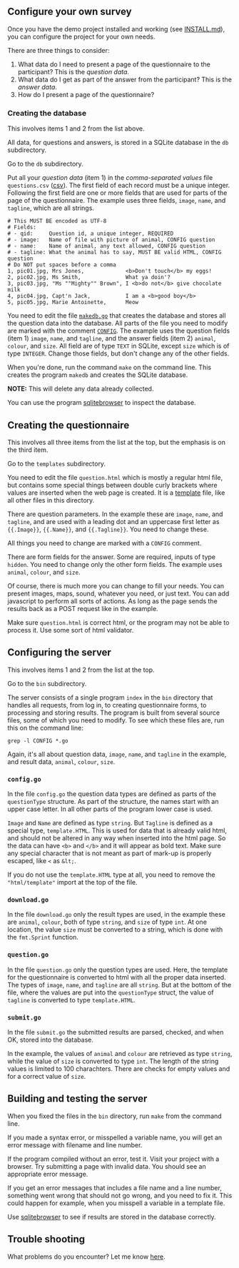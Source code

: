 ## Configure your own survey

Once you have the demo project installed and working (see
[INSTALL.md](INSTALL.md)), you can configure the project for your own
needs.

There are three things to consider:

 1. What data do I need to present a page of the questionnaire to the
    participant? This is the *question data*.
 2. What data do I get as part of the answer from the participant?
    This is the *answer data*.
 3. How do I present a page of the questionnaire?

### Creating the database

This involves items 1 and 2 from the list above.

All data, for questions and answers, is stored in a SQLite database in
the `db` subdirectory.

Go to the `db` subdirectory.

Put all your *question data* (item 1) in the *comma-separated values* file
`questions.csv` ([csv](https://golang.org/pkg/encoding/csv/)). The
first field of each record must be a unique integer. Following the
first field are one or more fields that are used for parts of the page
of the questionnaire. The example uses three fields, `image`, `name`,
and `tagline`, which are all strings.

```
# This MUST BE encoded as UTF-8
# Fields:
# - qid:     Question id, a unique integer, REQUIRED
# - image:   Name of file with picture of animal, CONFIG question
# - name:    Name of animal, any text allowed, CONFIG question
# - tagline: What the animal has to say, MUST BE valid HTML, CONFIG question
# Do NOT put spaces before a comma
1, pic01.jpg, Mrs Jones,             <b>Don't touch</b> my eggs!
2, pic02.jpg, Ms Smith,              What ya doin'?
3, pic03.jpg, "Ms ""Mighty"" Brown", I <b>do not</b> give chocolate milk
4, pic04.jpg, Capt'n Jack,           I am a <b>good boy</b>
5, pic05.jpg, Marie Antoinette,      Meow
```

You need to edit the file [`makedb.go`](db/makedb.go) that creates the
database and stores all the question data into the database. All parts
of the file you need to modify are marked with the comment
[`CONFIG`](https://github.com/pebbe/crowdsourcing/search?q=CONFIG).
The example uses the question fields (item 1) `image`, `name`, and
`tagline`, and the answer fields (item 2) `animal`, `colour`, and
`size`. All field are of type `TEXT` in SQLite, except `size` which is
of type `INTEGER`. Change those fields, but don't change any of the
other fields.

When you're done, run the command `make` on the command line. This
creates the program `makedb` and creates the SQLite database.

**NOTE:** This will delete any data already collected.

You can use the program [sqlitebrowser](https://sqlitebrowser.org/) to
inspect the database.

## Creating the questionnaire

This involves all three items from the list at the top, but the
emphasis is on the third item.

Go to the `templates` subdirectory.

You need to edit the file `question.html` which is mostly a regular
html file, but contains some special things between double curly
brackets where values are inserted when the web page is created. It is
a [template](https://golang.org/pkg/html/template/) file, like all
other files in this directory.

There are question parameters. In the example these are `image`,
`name`, and `tagline`, and are used with a leading dot and an
uppercase first letter as `{{.Image}}`, `{{.Name}}`, and
`{{.Tagline}}`. You need to change these.

All things you need to change are marked with a `CONFIG` comment.

There are form fields for the answer. Some are required, inputs of
type `hidden`. You need to change only the other form fields. The
example uses `animal`, `colour`, and `size`.

Of course, there is much more you can change to fill your needs. You
can present images, maps, sound, whatever you need, or just text. You
can add javascript to perform all sorts of actions. As long as the
page sends the results back as a POST request like in the example.

Make sure `question.html` is correct html, or the program may not be
able to process it. Use some sort of html validator.

## Configuring the server

This involves items 1 and 2 from the list at the top.

Go to the `bin` subdirectory.

The server consists of a single program `index` in the `bin`
directory that handles all requests, from log in, to creating
questionnaire forms, to processing and storing results. The program is
built from several source files, some of which you need to modify. To
see which these files are, run this on the command line:
```
grep -l CONFIG *.go
```

Again, it's all about question data, `image`, `name`, and `tagline` in
the example, and result data, `animal`, `colour`, `size`.

### `config.go`

In the file `config.go` the question data types are defined as parts
of the `questionType` structure. As part of the structure, the names
start with an upper case letter. In all other parts of the program
lower case is used.

`Image` and `Name` are defined as type `string`. But `Tagline` is
defined as a special type, `template.HTML`. This is used for data that
is already valid html, and should not be altered in any way when
inserted into the html page. So the data can have `<b>` and `</b>` and
it will appear as bold text. Make sure any special character that is
not meant as part of mark-up is properly escaped, like `<` as `&lt;`.

If you do not use the `template.HTML` type at all, you need to remove
the `"html/template"` import at the top of the file.

### `download.go`

In the file `download.go` only the result types are used, in the
example these are `animal`, `colour`, both of type `string`, and
`size` of type `int`. At one location, the value `size` must be
converted to a string, which is done with the `fmt.Sprint` function.

### `question.go`

In the file `question.go` only the question types are used. Here, the
template for the questionnaire is converted to html with all the
proper data inserted. The types of `image`, `name`, and `tagline` are
all `string`. But at the bottom of the file, where the values are put
into the `questionType` struct, the value of `tagline` is converted to
type `template.HTML`.

### `submit.go`

In the file `submit.go` the submitted results are parsed, checked, and
when OK, stored into the database.

In the example, the values of `animal` and `colour` are retrieved as
type `string`, while the value of `size` is converted to type `int`.
The length of the string values is limited to 100 charachters. There
are checks for empty values and for a correct value of `size`.

## Building and testing the server

When you fixed the files in the `bin` directory, run `make` from the
command line.

If you made a syntax error, or misspelled a variable name, you will
get an error message with filename and line number.

If the program compiled without an error, test it. Visit your project
with a browser. Try submitting a page with invalid data. You should
see an appropriate error message.

If you get an error messages that includes a file name and a line
number, something went wrong that should not go wrong, and you need to
fix it. This could happen for example, when you misspell a variable in
a template file.

Use [sqlitebrowser](https://sqlitebrowser.org/) to see if results are
stored in the database correctly.

## Trouble shooting

What problems do you encounter? Let me know
[here](https://github.com/pebbe/crowdsourcing/issues).
